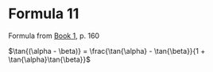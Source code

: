 # Formula 11

Formula from [Book 1](../../Buch1.md), p. 160

$\tan{(\alpha - \beta)} = \frac{\tan{\alpha} - \tan{\beta}}{1 + \tan{\alpha}\tan{\beta}}$
